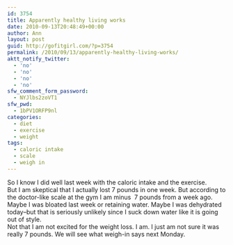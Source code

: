 ```yaml
---
id: 3754
title: Apparently healthy living works
date: 2010-09-13T20:48:49+00:00
author: Ann
layout: post
guid: http://gofitgirl.com/?p=3754
permalink: /2010/09/13/apparently-healthy-living-works/
aktt_notify_twitter:
  - 'no'
  - 'no'
  - 'no'
  - 'no'
sfw_comment_form_password:
  - NYJlbs2zoVT1
sfw_pwd:
  - 1bPV1ORFP9nl
categories:
  - diet
  - exercise
  - weight
tags:
  - caloric intake
  - scale
  - weigh in
---
```

So I know I did well last week with the caloric intake and the exercise.  
But I am skeptical that I actually lost 7 pounds in one week. But according to the doctor-like scale at the gym I am minus  7 pounds from a week ago.  
Maybe I was bloated last week or retaining water. Maybe I was dehydrated today&#8211;but that is seriously unlikely since I suck down water like it is going out of style.  
Not that I am not excited for the weight loss. I am. I just am not sure it was really 7 pounds. We will see what weigh-in says next Monday.